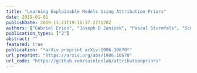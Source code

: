 ```yaml
---
title: "Learning Explainable Models Using Attribution Priors"
date: 2019-01-01
publishDate: 2019-11-21T19:16:37.277128Z
authors: ["Gabriel Erion", "Joseph D Janizek", "Pascal Sturmfels", "Scott Lundberg", "Su-In Lee"]
publication_types: ["2"]
abstract: ""
featured: true
publication: "*arXiv preprint arXiv:1906.10670*"
url_preprint: "https://arxiv.org/abs/1906.10670"
url_code: "https://github.com/suinleelab/attributionpriors"
---
```


